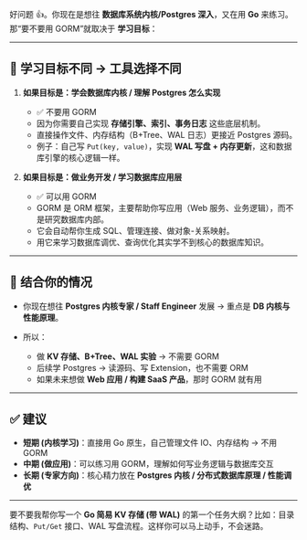 好问题 👍。你现在是想往 **数据库系统内核/Postgres 深入**，又在用 **Go** 来练习。那“要不要用 GORM”就取决于 **学习目标**：

---

## 🎯 学习目标不同 → 工具选择不同

1. **如果目标是：学会数据库内核 / 理解 Postgres 怎么实现**

   - ✅ 不要用 GORM
   - 因为你需要自己实现 **存储引擎、索引、事务日志** 这些底层机制。
   - 直接操作文件、内存结构（B+Tree、WAL 日志）更接近 Postgres 源码。
   - 例子：自己写 `Put(key, value)`，实现 **WAL 写盘 + 内存更新**，这和数据库引擎的核心逻辑一样。

2. **如果目标是：做业务开发 / 学习数据库应用层**

   - ✅ 可以用 GORM
   - GORM 是 ORM 框架，主要帮助你写应用（Web 服务、业务逻辑），而不是研究数据库内部。
   - 它会自动帮你生成 SQL、管理连接、做对象-关系映射。
   - 用它来学习数据库调优、查询优化其实学不到核心的数据库知识。

---

## 🔑 结合你的情况

- 你现在想往 **Postgres 内核专家 / Staff Engineer** 发展 → 重点是 **DB 内核与性能原理**。
- 所以：

  - 做 **KV 存储、B+Tree、WAL 实验** → 不需要 GORM
  - 后续学 Postgres → 读源码、写 Extension，也不需要 ORM
  - 如果未来想做 **Web 应用 / 构建 SaaS 产品**，那时 GORM 就有用

---

## ✅ 建议

- **短期 (内核学习)**：直接用 Go 原生，自己管理文件 IO、内存结构 → 不用 GORM
- **中期 (做应用)**：可以练习用 GORM，理解如何写业务逻辑与数据库交互
- **长期 (专家方向)**：核心精力放在 **Postgres 内核 / 分布式数据库原理 / 性能调优**

---

要不要我帮你写一个 **Go 简易 KV 存储 (带 WAL)** 的第一个任务大纲？比如：目录结构、`Put/Get` 接口、WAL 写盘流程。这样你可以马上动手，不会迷路。
